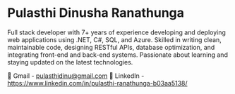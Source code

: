 # Pulasthi Dinusha Ranathunga

Full stack developer with 7+ years of experience developing and deploying web applications using .NET, C#, SQL, and Azure. Skilled in writing clean, maintainable code, designing RESTful APIs, database optimization, and integrating front-end and back-end systems. Passionate about learning and staying updated on the latest technologies.

🎯 Gmail  - pulasthidinu@gmail.com
🎯 LinkedIn - https://www.linkedin.com/in/pulasthi-ranathunga-b03aa5138/
